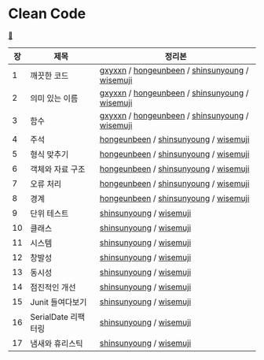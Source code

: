 # Clean Code

[📔](https://book.naver.com/bookdb/book_detail.nhn?bid=7390287)

| 장   | 제목                | 정리본                                                       |
| ---- | ------------------- | ------------------------------------------------------------ |
| 1    | 깨끗한 코드         | [gxyxxn](https://github.com/Coveong/reading-books-for-programmers/blob/main/Clean%20Code/01%EC%9E%A5.%20%EA%B9%A8%EB%81%97%ED%95%9C%20%EC%BD%94%EB%93%9C/gxyxxn.md) / [hongeunbeen](https://github.com/Coveong/reading-books-for-programmers/blob/main/Clean%20Code/01%EC%9E%A5.%20%EA%B9%A8%EB%81%97%ED%95%9C%20%EC%BD%94%EB%93%9C/hongeunbeen.md) / [shinsunyoung](https://github.com/Coveong/reading-books-for-programmers/blob/main/Clean%20Code/01%EC%9E%A5.%20%EA%B9%A8%EB%81%97%ED%95%9C%20%EC%BD%94%EB%93%9C/shinsunyoung.md) / [wisemuji](https://github.com/Coveong/reading-books-for-programmers/blob/main/Clean%20Code/01%EC%9E%A5.%20%EA%B9%A8%EB%81%97%ED%95%9C%20%EC%BD%94%EB%93%9C/wisemuji.md) |
| 2    | 의미 있는 이름      | [gxyxxn](https://github.com/Coveong/reading-books-for-programmers/blob/main/Clean%20Code/02%EC%9E%A5.%20%EC%9D%98%EB%AF%B8%20%EC%9E%88%EB%8A%94%20%EC%9D%B4%EB%A6%84/gxyxxn.md) / [hongeunbeen](https://github.com/Coveong/reading-books-for-programmers/blob/main/Clean%20Code/02%EC%9E%A5.%20%EC%9D%98%EB%AF%B8%20%EC%9E%88%EB%8A%94%20%EC%9D%B4%EB%A6%84/hongeunbeen.md) / [shinsunyoung](https://github.com/Coveong/reading-books-for-programmers/blob/main/Clean%20Code/02%EC%9E%A5.%20%EC%9D%98%EB%AF%B8%20%EC%9E%88%EB%8A%94%20%EC%9D%B4%EB%A6%84/shinsunyoung.md) / [wisemuji](https://github.com/Coveong/reading-books-for-programmers/blob/main/Clean%20Code/02%EC%9E%A5.%20%EC%9D%98%EB%AF%B8%20%EC%9E%88%EB%8A%94%20%EC%9D%B4%EB%A6%84/wisemuji.md) |
| 3    | 함수                | [gxyxxn](https://github.com/Coveong/reading-books-for-programmers/commit/7f006d334aef8908e7e1c798b6f76fb8f11aa06e) / [hongeunbeen](https://github.com/Coveong/reading-books-for-programmers/blob/main/Clean%20Code/03%EC%9E%A5.%20%ED%95%A8%EC%88%98/hongeunbeen.md) / [shinsunyoung](https://github.com/Coveong/reading-books-for-programmers/blob/main/Clean%20Code/03%EC%9E%A5.%20%ED%95%A8%EC%88%98/shinsunyoung.md) / [wisemuji](https://github.com/Coveong/reading-books-for-programmers/blob/main/Clean%20Code/03%EC%9E%A5.%20%ED%95%A8%EC%88%98/wisemuji.md) |
| 4    | 주석                | [hongeunbeen](https://github.com/Coveong/reading-books-for-programmers/blob/main/Clean%20Code/04%EC%9E%A5.%20%EC%A3%BC%EC%84%9D/hongeunbeen.md) / [shinsunyoung](https://github.com/Coveong/reading-books-for-programmers/blob/main/Clean%20Code/04%EC%9E%A5.%20%EC%A3%BC%EC%84%9D/shinsunyoung.md) / [wisemuji](https://github.com/Coveong/reading-books-for-programmers/blob/main/Clean%20Code/04%EC%9E%A5.%20%EC%A3%BC%EC%84%9D/wisemuji.md) |
| 5    | 형식 맞추기         | [hongeunbeen](https://github.com/Coveong/reading-books-for-programmers/blob/main/Clean%20Code/05%EC%9E%A5.%20%ED%98%95%EC%8B%9D%20%EB%A7%9E%EC%B6%94%EA%B8%B0/hongeunbeen.md) / [shinsunyoung](https://github.com/Coveong/reading-books-for-programmers/blob/main/Clean%20Code/05%EC%9E%A5.%20%ED%98%95%EC%8B%9D%20%EB%A7%9E%EC%B6%94%EA%B8%B0/shinsunyoung.md) / [wisemuji](https://github.com/Coveong/reading-books-for-programmers/blob/main/Clean%20Code/05%EC%9E%A5.%20%ED%98%95%EC%8B%9D%20%EB%A7%9E%EC%B6%94%EA%B8%B0/wisemuji.md) |
| 6    | 객체와 자료 구조    | [hongeunbeen](https://github.com/Coveong/reading-books-for-programmers/blob/main/Clean%20Code/06%EC%9E%A5.%20%EA%B0%9D%EC%B2%B4%EC%99%80%20%EC%9E%90%EB%A3%8C%20%EA%B5%AC%EC%A1%B0/hongeunbeen.md) / [shinsunyoung](https://github.com/Coveong/reading-books-for-programmers/blob/main/Clean%20Code/06%EC%9E%A5.%20%EA%B0%9D%EC%B2%B4%EC%99%80%20%EC%9E%90%EB%A3%8C%20%EA%B5%AC%EC%A1%B0/shinsunyoung.md) / [wisemuji](https://github.com/Coveong/reading-books-for-programmers/blob/main/Clean%20Code/06%EC%9E%A5.%20%EA%B0%9D%EC%B2%B4%EC%99%80%20%EC%9E%90%EB%A3%8C%20%EA%B5%AC%EC%A1%B0/wisemuji.md) |
| 7    | 오류 처리           | [hongeunbeen](https://github.com/Coveong/reading-books-for-programmers/blob/main/Clean%20Code/07%EC%9E%A5.%20%EC%98%A4%EB%A5%98%20%EC%B2%98%EB%A6%AC/hongeunbeen.md) / [shinsunyoung](https://github.com/Coveong/reading-books-for-programmers/blob/main/Clean%20Code/07%EC%9E%A5.%20%EC%98%A4%EB%A5%98%20%EC%B2%98%EB%A6%AC/shinsunyoung.md) / [wisemuji](https://github.com/Coveong/reading-books-for-programmers/blob/main/Clean%20Code/07%EC%9E%A5.%20%EC%98%A4%EB%A5%98%20%EC%B2%98%EB%A6%AC/wisemuji.md) |
| 8    | 경계                | [hongeunbeen](https://github.com/Coveong/reading-books-for-programmers/blob/main/Clean%20Code/08%EC%9E%A5.%20%EA%B2%BD%EA%B3%84/hongeunbeen.md) / [shinsunyoung](https://github.com/Coveong/reading-books-for-programmers/blob/main/Clean%20Code/08%EC%9E%A5.%20%EA%B2%BD%EA%B3%84/shinsunyoung.md) / [wisemuji](https://github.com/Coveong/reading-books-for-programmers/blob/main/Clean%20Code/08%EC%9E%A5.%20%EA%B2%BD%EA%B3%84/wisemuji.md) |
| 9    | 단위 테스트         | [shinsunyoung](https://github.com/Coveong/reading-books-for-programmers/blob/main/Clean%20Code/09%EC%9E%A5.%20%EB%8B%A8%EC%9C%84%20%ED%85%8C%EC%8A%A4%ED%8A%B8/shinsunyoung.md) / [wisemuji](https://github.com/Coveong/reading-books-for-programmers/blob/main/Clean%20Code/09%EC%9E%A5.%20%EB%8B%A8%EC%9C%84%20%ED%85%8C%EC%8A%A4%ED%8A%B8/wisemuji.md) |
| 10   | 클래스              | [shinsunyoung](https://github.com/Coveong/reading-books-for-programmers/blob/main/Clean%20Code/10%EC%9E%A5.%20%ED%81%B4%EB%9E%98%EC%8A%A4/shinsunyoung.md) / [wisemuji](https://github.com/Coveong/reading-books-for-programmers/blob/main/Clean%20Code/10%EC%9E%A5.%20%ED%81%B4%EB%9E%98%EC%8A%A4/wisemuji.md) |
| 11   | 시스템              | [shinsunyoung](https://github.com/Coveong/reading-books-for-programmers/blob/main/Clean%20Code/11%EC%9E%A5.%20%EC%8B%9C%EC%8A%A4%ED%85%9C/shinsunyoung.md) / [wisemuji](https://github.com/Coveong/reading-books-for-programmers/blob/main/Clean%20Code/11%EC%9E%A5.%20%EC%8B%9C%EC%8A%A4%ED%85%9C/wisemuji.md) |
| 12   | 창발성              | [shinsunyoung](https://github.com/Coveong/reading-books-for-programmers/blob/main/Clean%20Code/12%EC%9E%A5.%20%EC%B0%BD%EB%B0%9C%EC%84%B1/shinsunyoung.md) / [wisemuji](https://github.com/Coveong/reading-books-for-programmers/blob/main/Clean%20Code/12%EC%9E%A5.%20%EC%B0%BD%EB%B0%9C%EC%84%B1/wisemuji.md) |
| 13   | 동시성              | [shinsunyoung](https://github.com/Coveong/reading-books-for-programmers/blob/main/Clean%20Code/13%EC%9E%A5.%20%EB%8F%99%EC%8B%9C%EC%84%B1/shinsunyoung.md) / [wisemuji](https://github.com/Coveong/reading-books-for-programmers/blob/main/Clean%20Code/13%EC%9E%A5.%20%EB%8F%99%EC%8B%9C%EC%84%B1/wisemuji.md) |
| 14   | 점진적인 개선       | [shinsunyoung](https://github.com/Coveong/reading-books-for-programmers/blob/main/Clean%20Code/14%EC%9E%A5.%20%EC%A0%90%EC%A7%84%EC%A0%81%EC%9D%B8%20%EA%B0%9C%EC%84%A0/shinsunyoung.md) / [wisemuji](https://github.com/Coveong/reading-books-for-programmers/blob/main/Clean%20Code/14%EC%9E%A5.%20%EC%A0%90%EC%A7%84%EC%A0%81%EC%9D%B8%20%EA%B0%9C%EC%84%A0/wisemuji.md) |
| 15   | Junit 들여다보기    | [shinsunyoung](https://github.com/Coveong/reading-books-for-programmers/blob/main/Clean%20Code/15%EC%9E%A5.%20Junit%20%EB%93%A4%EC%97%AC%EB%8B%A4%EB%B3%B4%EA%B8%B0/shinsunyoung.md) / [wisemuji](https://github.com/Coveong/reading-books-for-programmers/blob/main/Clean%20Code/15%EC%9E%A5.%20Junit%20%EB%93%A4%EC%97%AC%EB%8B%A4%EB%B3%B4%EA%B8%B0/wisemuji.md) |
| 16   | SerialDate 리팩터링 | [shinsunyoung](https://github.com/Coveong/reading-books-for-programmers/blob/main/Clean%20Code/16%EC%9E%A5.%20SerialDate%20%EB%A6%AC%ED%8C%A9%ED%84%B0%EB%A7%81/shinsunyoung.md) / [wisemuji](https://github.com/Coveong/reading-books-for-programmers/blob/main/Clean%20Code/16%EC%9E%A5.%20SerialDate%20%EB%A6%AC%ED%8C%A9%ED%84%B0%EB%A7%81/wisemuji.md) |
| 17   | 냄새와 휴리스틱     | [shinsunyoung](https://github.com/Coveong/reading-books-for-programmers/blob/main/Clean%20Code/17%EC%9E%A5.%20%EB%83%84%EC%83%88%EC%99%80%20%ED%9C%B4%EB%A6%AC%EC%8A%A4%ED%8B%B1/shinsunyoung.md) / [wisemuji](https://github.com/Coveong/reading-books-for-programmers/blob/main/Clean%20Code/17%EC%9E%A5.%20%EB%83%84%EC%83%88%EC%99%80%20%ED%9C%B4%EB%A6%AC%EC%8A%A4%ED%8B%B1/wisemuji.md) |
